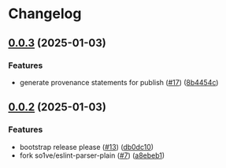 # Changelog

## [0.0.3](https://github.com/BiscuitTin/eslint-config/compare/eslint-parser-plain-v0.0.2...eslint-parser-plain-v0.0.3) (2025-01-03)


### Features

* generate provenance statements for publish ([#17](https://github.com/BiscuitTin/eslint-config/issues/17)) ([8b4454c](https://github.com/BiscuitTin/eslint-config/commit/8b4454c1e3cc453b080d1a855a384dc5557e3268))

## [0.0.2](https://github.com/BiscuitTin/eslint-config/compare/eslint-parser-plain-v0.0.1...eslint-parser-plain-v0.0.2) (2025-01-03)


### Features

* bootstrap release please ([#13](https://github.com/BiscuitTin/eslint-config/issues/13)) ([db0dc10](https://github.com/BiscuitTin/eslint-config/commit/db0dc109cf86e8215c1a39ee3a2ee493dceda3ea))
* fork so1ve/eslint-parser-plain ([#7](https://github.com/BiscuitTin/eslint-config/issues/7)) ([a8ebeb1](https://github.com/BiscuitTin/eslint-config/commit/a8ebeb17299ae598d10ced4a606312024f964b10))
